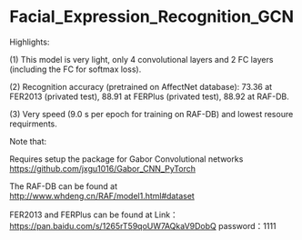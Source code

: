 # Facial_Expression_Recognition_GCN

Highlights: 

(1) This model is very light, only 4 convolutional layers and 2 FC layers (including the FC for softmax loss).

(2) Recognition accuracy (pretrained on AffectNet database): 73.36 at FER2013 (privated test), 88.91 at FERPlus (privated test), 88.92 at RAF-DB.

(3) Very speed (9.0 s per epoch for training on RAF-DB) and lowest resoure requirments.


Note that:

Requires setup the package for Gabor Convolutional networks https://github.com/jxgu1016/Gabor_CNN_PyTorch

The RAF-DB can be found at http://www.whdeng.cn/RAF/model1.html#dataset

FER2013 and FERPlus can be found at 
Link：https://pan.baidu.com/s/1265rT59qoUW7AQkaV9DobQ 
password：1111
